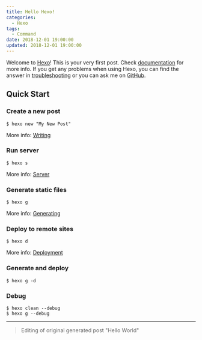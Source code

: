 ```yaml
---
title: Hello Hexo!
categories:
  - Hexo
tags:
  - Command
date: 2018-12-01 19:00:00
updated: 2018-12-01 19:00:00
---
```


Welcome to [Hexo](//hexo.io/)! This is your very first post. Check [documentation](//hexo.io/docs/) for more info. If you get any problems when using Hexo, you can find the answer in [troubleshooting](//hexo.io/docs/troubleshooting.html) or you can ask me on [GitHub](//github.com/hexojs/hexo/issues).

<!-- more -->

## Quick Start

### Create a new post

``` 
$ hexo new "My New Post"
```

More info: [Writing](//hexo.io/docs/writing.html)

### Run server

``` 
$ hexo s
```

More info: [Server](//hexo.io/docs/server.html)

### Generate static files

``` 
$ hexo g
```

More info: [Generating](//hexo.io/docs/generating.html)

### Deploy to remote sites

``` 
$ hexo d
```

More info: [Deployment](//hexo.io/docs/deployment.html)

### Generate and deploy

``` 
$ hexo g -d
```

### Debug

``` 
$ hexo clean --debug
$ hexo g --debug
```

---
> Editing of original generated post "Hello World"
